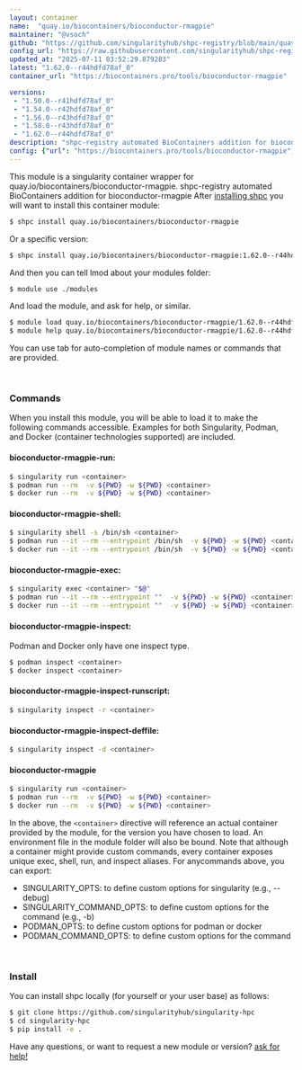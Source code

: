 ```yaml
---
layout: container
name:  "quay.io/biocontainers/bioconductor-rmagpie"
maintainer: "@vsoch"
github: "https://github.com/singularityhub/shpc-registry/blob/main/quay.io/biocontainers/bioconductor-rmagpie/container.yaml"
config_url: "https://raw.githubusercontent.com/singularityhub/shpc-registry/main/quay.io/biocontainers/bioconductor-rmagpie/container.yaml"
updated_at: "2025-07-11 03:52:29.879283"
latest: "1.62.0--r44hdfd78af_0"
container_url: "https://biocontainers.pro/tools/bioconductor-rmagpie"

versions:
 - "1.50.0--r41hdfd78af_0"
 - "1.54.0--r42hdfd78af_0"
 - "1.56.0--r43hdfd78af_0"
 - "1.58.0--r43hdfd78af_0"
 - "1.62.0--r44hdfd78af_0"
description: "shpc-registry automated BioContainers addition for bioconductor-rmagpie"
config: {"url": "https://biocontainers.pro/tools/bioconductor-rmagpie", "maintainer": "@vsoch", "description": "shpc-registry automated BioContainers addition for bioconductor-rmagpie", "latest": {"1.62.0--r44hdfd78af_0": "sha256:61c2eeafbd7cafb6b36b12534bb346536054dfed51e0655efba2e479c9d47048"}, "tags": {"1.50.0--r41hdfd78af_0": "sha256:f86e8e25483f89ba04854c1b9983ebcaf7c4d9f986d34e1357ea80fc2de84f98", "1.54.0--r42hdfd78af_0": "sha256:c028acc5bfd72a65477a6ff269c21fabb3ae3b52ea9ff9fdd1b93569174efb3e", "1.56.0--r43hdfd78af_0": "sha256:4960e7c4724b820d25c8fff8aa81d365db034ce2565109955c1f04aa1a752b62", "1.58.0--r43hdfd78af_0": "sha256:8acb1ad4239838e7928eee74f1ebdce192c5e75fde9fa0402f8b601aea53495e", "1.62.0--r44hdfd78af_0": "sha256:61c2eeafbd7cafb6b36b12534bb346536054dfed51e0655efba2e479c9d47048"}, "docker": "quay.io/biocontainers/bioconductor-rmagpie"}
---
```


This module is a singularity container wrapper for quay.io/biocontainers/bioconductor-rmagpie.
shpc-registry automated BioContainers addition for bioconductor-rmagpie
After [installing shpc](#install) you will want to install this container module:


```bash
$ shpc install quay.io/biocontainers/bioconductor-rmagpie
```

Or a specific version:

```bash
$ shpc install quay.io/biocontainers/bioconductor-rmagpie:1.62.0--r44hdfd78af_0
```

And then you can tell lmod about your modules folder:

```bash
$ module use ./modules
```

And load the module, and ask for help, or similar.

```bash
$ module load quay.io/biocontainers/bioconductor-rmagpie/1.62.0--r44hdfd78af_0
$ module help quay.io/biocontainers/bioconductor-rmagpie/1.62.0--r44hdfd78af_0
```

You can use tab for auto-completion of module names or commands that are provided.

<br>

### Commands

When you install this module, you will be able to load it to make the following commands accessible.
Examples for both Singularity, Podman, and Docker (container technologies supported) are included.

#### bioconductor-rmagpie-run:

```bash
$ singularity run <container>
$ podman run --rm  -v ${PWD} -w ${PWD} <container>
$ docker run --rm  -v ${PWD} -w ${PWD} <container>
```

#### bioconductor-rmagpie-shell:

```bash
$ singularity shell -s /bin/sh <container>
$ podman run --it --rm --entrypoint /bin/sh  -v ${PWD} -w ${PWD} <container>
$ docker run --it --rm --entrypoint /bin/sh  -v ${PWD} -w ${PWD} <container>
```

#### bioconductor-rmagpie-exec:

```bash
$ singularity exec <container> "$@"
$ podman run --it --rm --entrypoint ""  -v ${PWD} -w ${PWD} <container> "$@"
$ docker run --it --rm --entrypoint ""  -v ${PWD} -w ${PWD} <container> "$@"
```

#### bioconductor-rmagpie-inspect:

Podman and Docker only have one inspect type.

```bash
$ podman inspect <container>
$ docker inspect <container>
```

#### bioconductor-rmagpie-inspect-runscript:

```bash
$ singularity inspect -r <container>
```

#### bioconductor-rmagpie-inspect-deffile:

```bash
$ singularity inspect -d <container>
```



#### bioconductor-rmagpie

```bash
$ singularity run <container>
$ podman run --rm  -v ${PWD} -w ${PWD} <container>
$ docker run --rm  -v ${PWD} -w ${PWD} <container>
```


In the above, the `<container>` directive will reference an actual container provided
by the module, for the version you have chosen to load. An environment file in the
module folder will also be bound. Note that although a container
might provide custom commands, every container exposes unique exec, shell, run, and
inspect aliases. For anycommands above, you can export:

 - SINGULARITY_OPTS: to define custom options for singularity (e.g., --debug)
 - SINGULARITY_COMMAND_OPTS: to define custom options for the command (e.g., -b)
 - PODMAN_OPTS: to define custom options for podman or docker
 - PODMAN_COMMAND_OPTS: to define custom options for the command

<br>

### Install

You can install shpc locally (for yourself or your user base) as follows:

```bash
$ git clone https://github.com/singularityhub/singularity-hpc
$ cd singularity-hpc
$ pip install -e .
```

Have any questions, or want to request a new module or version? [ask for help!](https://github.com/singularityhub/singularity-hpc/issues)